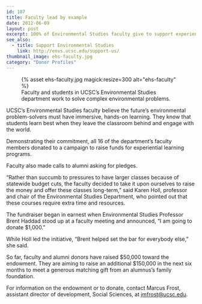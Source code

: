 ```yaml
---
id: 187
title: Faculty lead by example
date: 2012-06-09
layout: post
excerpt: 100% of Environmental Studies faculty give to support experiential learning
see_also:
  - title: Support Environmental Studies
    link: http://envs.ucsc.edu/support-us/
thumbnail_image: ehs-faculty.jpg
category: "Donor Profiles"
---
```

<figure class="inline-image right">
{% asset ehs-faculty.jpg magick:resize=300 alt="ehs-faculty" %}<figcaption>Faculty and students in UCSC&#8217;s Environmental Studies department work to solve complex environmental problems.</figcaption></figure>

UCSC&#8217;s Environmental Studies faculty believe the future&#8217;s environmental problem-solvers must have immersive, hands-on learning. They know that students learn best when they leave the classroom behind and engage with the world.

Demonstrating their commitment, all 16 of the department&#8217;s faculty members donated to a campaign to raise funds for experiential learning programs.

Faculty also made calls to alumni asking for pledges.

&#8220;Rather than succumb to pressures to have larger classes because of statewide budget cuts, the faculty decided to take it upon ourselves to raise the money and offer these classes long-term,&#8221; said Karen Holl, professor and chair of the Environmental Studies Department, who pointed out that these courses require extra time and resources.

The fundraiser began in earnest when Environmental Studies Professor Brent Haddad stood up at a faculty meeting and announced, &#8220;I am going to donate $1,000.&#8221;

While Holl led the initiative, &#8220;Brent helped set the bar for everybody else,&#8221; she said.

So far, faculty and alumni donors have raised $50,000 toward the endowment. They are aiming to raise an additional $150,000 in the next six months to meet a generous matching gift from an alumnus&#8217;s family foundation.

For information on the endowment or to donate, contact Marcus Frost, assistant director of development, Social Sciences, at <jmfrost@ucsc.edu>.
